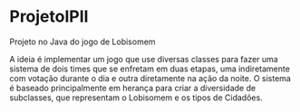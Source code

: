 # ProjetoIPII
Projeto no Java do jogo de Lobisomem

A ideia é implementar um jogo que use diversas classes para fazer uma sistema de dois times que se enfretam em duas etapas,
uma indiretamente com votação durante o dia e outra diretamente na ação da noite. O sistema é baseado principalmente em herança para criar a diversidade de subclasses, que representam o Lobisomem e os tipos de Cidadões.
